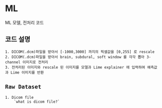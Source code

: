 # ML
ML 모델, 전처리 코드

## 코드 설명
    1. DICOM(.dcm)파일을 받아서 [-1000,3000] 까지의 픽셀값을 [0,255] 로 rescale
    2. DICOM(.dcm)파일을 받아서 brain, subdural, soft window 를 각각 뽑아 3-channel 이미지로 전처리
    3. 전처리된 이미지와 rescale 된 이미지를 모델과 Lime explainer 에 입력하여 예측값과 Lime 이미지를 반환

## `Raw Dataset`
    1. Dicom file
        `what is dicom file?`
